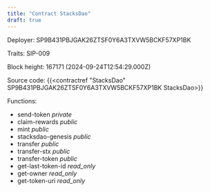 ```yaml
---
title: "Contract StacksDao"
draft: true
---
```

Deployer: SP9B431PBJGAK26ZTSF0Y6A3TXVW5BCKF57XP1BK

Traits:
SIP-009 



Block height: 167171 (2024-09-24T12:54:29.000Z)

Source code: {{<contractref "StacksDao" SP9B431PBJGAK26ZTSF0Y6A3TXVW5BCKF57XP1BK StacksDao>}}

Functions:

* send-token _private_
* claim-rewards _public_
* mint _public_
* stacksdao-genesis _public_
* transfer _public_
* transfer-stx _public_
* transfer-token _public_
* get-last-token-id _read_only_
* get-owner _read_only_
* get-token-uri _read_only_
